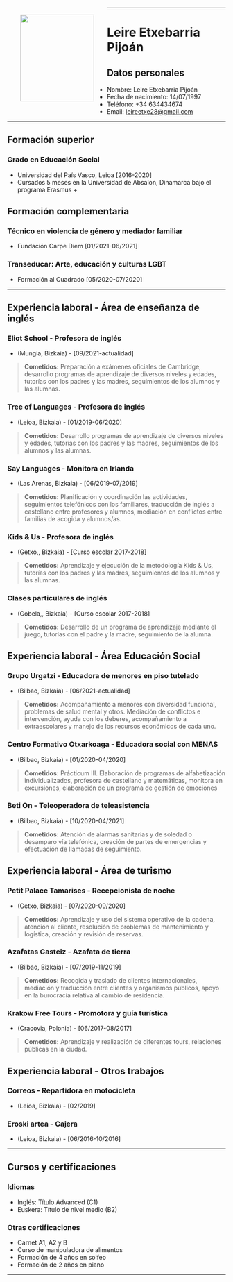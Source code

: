 <div style="float: left; padding:30px;" >
<img width="170" height="200" src="app://local/Users/anaaparicio/Desktop/md-cv/images/leire_img.jpg" >
</div>

------------------------------------------------------------
# Leire Etxebarria Pijoán
## Datos personales

- Nombre: Leire Etxebarria Pijoán
- Fecha de nacimiento: 14/07/1997
- Teléfono: +34 634434674
- Email: leireetxe28@gmail.com

------------------------------------------------------------

## Formación superior
### Grado en Educación Social
* Universidad del País Vasco, Leioa [2016-2020]
* Cursados 5 meses en la Universidad de Absalon, Dinamarca bajo el programa
Erasmus +

## Formación complementaria
### Técnico en violencia de género y mediador familiar
* Fundación Carpe Diem [01/2021-06/2021]

### Transeducar: Arte, educación y culturas LGBT
* Formación al Cuadrado [05/2020-07/2020]

------------------------------------------------------------

## Experiencia laboral - Área de enseñanza de inglés
### Eliot School - Profesora de inglés
* (Mungia, Bizkaia) -  [09/2021-actualidad]


> **Cometidos:** Preparación a exámenes oficiales de Cambridge, desarrollo programas de aprendizaje de diversos niveles y edades, tutorías con los padres y las madres, seguimientos de los alumnos y las alumnas.

### Tree of Languages - Profesora de inglés
* (Leioa, Bizkaia) -  [01/2019-06/2020]


> **Cometidos:** Desarrollo programas de aprendizaje de diversos niveles y edades, tutorías con los padres y las madres, seguimientos de los alumnos y las alumnas.

### Say Languages - Monitora en Irlanda
* (Las Arenas, Bizkaia) -  [06/2019-07/2019]


> **Cometidos:** Planificación y coordinación las actividades, seguimientos telefónicos con los familiares, traducción de inglés a castellano entre profesores y alumnos, mediación en conflictos entre familias de acogida y alumnos/as.

### Kids & Us - Profesora de inglés
* (Getxo,, Bizkaia) -  [Curso escolar 2017-2018]


> **Cometidos:** Aprendizaje y ejecución de la metodología Kids & Us, tutorías con los padres y las madres, seguimientos de los alumnos y las alumnas.

### Clases particulares de inglés
* (Gobela,, Bizkaia) -  [Curso escolar 2017-2018]


> **Cometidos:** Desarrollo de un programa de aprendizaje mediante el juego, tutorías con el padre y la madre, seguimiento de la alumna.

## Experiencia laboral - Área Educación Social
### Grupo Urgatzi - Educadora de menores en piso tutelado
* (Bilbao, Bizkaia) -  [06/2021-actualidad]


> **Cometidos:** Acompañamiento a menores con diversidad funcional, problemas de salud mental y otros. Mediación de conflictos e intervención, ayuda con los deberes, acompañamiento a extraescolares y manejo de los recursos económicos de cada uno.

### Centro Formativo Otxarkoaga - Educadora social con MENAS
* (Bilbao, Bizkaia) - [01/2020-04/2020]


> **Cometidos:** Prácticum III. Elaboración de programas de alfabetización individualizados, profesora de castellano y matemáticas, monitora en excursiones, elaboración de un programa de gestión de emociones

### Beti On - Teleoperadora de teleasistencia
* (Bilbao, Bizkaia) - [10/2020-04/2021]


> **Cometidos:** Atención de alarmas sanitarias y de soledad o desamparo vía telefónica, creación de partes de emergencias y efectuación de llamadas de seguimiento.


## Experiencia laboral - Área de turismo

### Petit Palace Tamarises - Recepcionista de noche
* (Getxo, Bizkaia) - [07/2020-09/2020]


> **Cometidos:** Aprendizaje y uso del sistema operativo de la cadena, atención al cliente, resolución de problemas de mantenimiento y logística, creación y revisión de reservas.

### Azafatas Gasteiz - Azafata de tierra
* (Bilbao, Bizkaia) - [07/2019-11/2019]


> **Cometidos:** Recogida y traslado de clientes internacionales, mediación y traducción entre clientes y organismos públicos, apoyo en la burocracia relativa al cambio de residencia.

### Krakow Free Tours - Promotora y guía turística
* (Cracovia, Polonia) - [06/2017-08/2017]


> **Cometidos:** Aprendizaje y realización de diferentes tours, relaciones públicas en la ciudad.

## Experiencia laboral - Otros trabajos

### Correos - Repartidora en motocicleta
* (Leioa, Bizkaia) - [02/2019]

### Eroski artea - Cajera
* (Leioa, Bizkaia) - [06/2016-10/2016]

------------------------------------------------------------

## Cursos y certificaciones
### Idiomas
* Inglés: Título Advanced (C1)
* Euskera: Título de nivel medio (B2)


### Otras certificaciones
* Carnet A1, A2 y B
* Curso de manipuladora de alimentos
* Formación de 4 años en solfeo
* Formación de 2 años en piano

------------------------------------------------------------